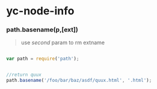yc-node-info
============

### path.basename(p,[ext])

> use *second* param to rm extname

```js

var path = require('path');


//return quux
path.basename('/foo/bar/baz/asdf/quux.html', '.html');

```

